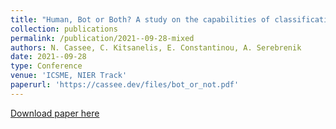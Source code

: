 ```yaml
---
title: "Human, Bot or Both? A study on the capabilities of classification models on mixed accounts"
collection: publications
permalink: /publication/2021--09-28-mixed
authors: N. Cassee, C. Kitsanelis, E. Constantinou, A. Serebrenik
date: 2021--09-28
type: Conference
venue: 'ICSME, NIER Track'
paperurl: 'https://cassee.dev/files/bot_or_not.pdf'
---
```


<a href='https://cassee.dev/files/bot_or_not.pdf'>Download paper here</a>

